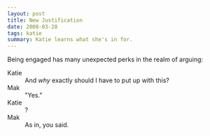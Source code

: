 ```yaml
---
layout: post
title: New Justification
date: 2008-03-28
tags: katie
summary: Katie learns what she's in for.
---
```


Being engaged has many unexpected perks in the realm of arguing:

<dl class="dl-horizontal">
  <dt>Katie</dt><dd>And <em>why</em> exactly should I have to put up with this?</dd>
  <dt>Mak</dt><dd>"Yes."</dd>
  <dt>Katie</dt><dd>?</dd>
  <dt>Mak</dt><dd>As in, you said.</dd>
</dl>
